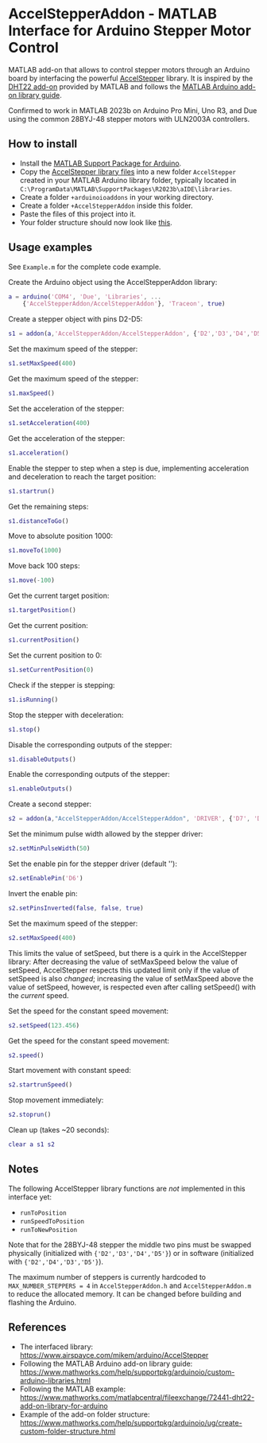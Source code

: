 # AccelStepperAddon - MATLAB Interface for Arduino Stepper Motor Control

MATLAB add-on that allows to control stepper motors through an Arduino board by interfacing the powerful [AccelStepper](https://www.arduino.cc/reference/en/libraries/accelstepper/) library. It is inspired by the [DHT22 add-on](https://mathworks.com/matlabcentral/fileexchange/72441-dht22-add-on-library-for-arduino) provided by MATLAB and follows the [MATLAB Arduino add-on library guide](https://www.mathworks.com/help/supportpkg/arduinoio/custom-arduino-libraries.html).

Confirmed to work in MATLAB 2023b on Arduino Pro Mini, Uno R3, and Due using the common 28BYJ-48 stepper motors with ULN2003A controllers.

## How to install

- Install the [MATLAB Support Package for Arduino](https://www.mathworks.com/hardware-support/arduino-matlab.html).
- Copy the [AccelStepper library files](https://www.arduino.cc/reference/en/libraries/accelstepper/) into a new folder `AccelStepper` created in your MATLAB Arduino library folder, typically located in `C:\ProgramData\MATLAB\SupportPackages\R2023b\aIDE\libraries`.
- Create a folder `+arduinoioaddons` in your working directory.
- Create a folder `+AccelStepperAddon` inside this folder.
- Paste the files of this project into it.
- Your folder structure should now look like [this](https://www.mathworks.com/help/supportpkg/arduinoio/ug/create-custom-folder-structure.html).

## Usage examples
See `Example.m` for the complete code example.

Create the Arduino object using the AccelStepperAddon library:
```Matlab
a = arduino('COM4', 'Due', 'Libraries', ...
    {'AccelStepperAddon/AccelStepperAddon'}, 'Traceon', true)
```

Create a stepper object with pins D2-D5:
```Matlab
s1 = addon(a,'AccelStepperAddon/AccelStepperAddon', {'D2','D3','D4','D5'})
```

Set the maximum speed of the stepper:
```Matlab
s1.setMaxSpeed(400)
```

Get the maximum speed of the stepper:
```Matlab
s1.maxSpeed()
```

Set the acceleration of the stepper:
```Matlab
s1.setAcceleration(400)
```

Get the acceleration of the stepper:
```Matlab
s1.acceleration()
```

Enable the stepper to step when a step is due, implementing acceleration and deceleration to reach the target position:
```Matlab
s1.startrun()
```

Get the remaining steps:
```Matlab
s1.distanceToGo()
```

Move to absolute position 1000:
```Matlab
s1.moveTo(1000)
```

Move back 100 steps:
```Matlab
s1.move(-100)
```

Get the current target position:
```Matlab
s1.targetPosition()
```

Get the current position:
```Matlab
s1.currentPosition()
```

Set the current position to 0:
```Matlab
s1.setCurrentPosition(0)
```

Check if the stepper is stepping:
```Matlab
s1.isRunning()
```

Stop the stepper with deceleration:
```Matlab
s1.stop()
```

Disable the corresponding outputs of the stepper:
```Matlab
s1.disableOutputs()
```

Enable the corresponding outputs of the stepper:
```Matlab
s1.enableOutputs()
```

Create a second stepper:
```Matlab
s2 = addon(a,"AccelStepperAddon/AccelStepperAddon", 'DRIVER', {'D7', 'D8'})
```

Set the minimum pulse width allowed by the stepper driver:
```Matlab
s2.setMinPulseWidth(50)
```

Set the enable pin for the stepper driver (default ''):
```Matlab
s2.setEnablePin('D6')
```

Invert the enable pin:
```Matlab
s2.setPinsInverted(false, false, true)
```

Set the maximum speed of the stepper:
```Matlab
s2.setMaxSpeed(400)
```

This limits the value of setSpeed, but there is a quirk in the AccelStepper library: After decreasing the value of setMaxSpeed below the value of setSpeed, AccelStepper respects this updated limit only if the value of setSpeed is also *changed*; increasing the value of setMaxSpeed above the value of setSpeed, however, is respected even after calling setSpeed() with the *current* speed.

Set the speed for the constant speed movement:
```Matlab
s2.setSpeed(123.456)
```

Get the speed for the constant speed movement:
```Matlab
s2.speed()
```

Start movement with constant speed:
```Matlab
s2.startrunSpeed()
```

Stop movement immediately:
```Matlab
s2.stoprun()
```

Clean up (takes ~20 seconds):
```Matlab
clear a s1 s2
```

## Notes
The following AccelStepper library functions are *not* implemented in this interface yet:

- `runToPosition`
- `runSpeedToPosition`
- `runToNewPosition`

Note that for the 28BYJ-48 stepper the middle two pins must be swapped physically (initialized with `{'D2','D3','D4','D5'}`) or in software (initialized with `{'D2','D4','D3','D5'}`).

The maximum number of steppers is currently hardcoded to `MAX_NUMBER_STEPPERS = 4` in `AccelStepperAddon.h` and `AccelStepperAddon.m` to reduce the allocated memory. It can be changed before building and flashing the Arduino.

## References

- The interfaced library: https://www.airspayce.com/mikem/arduino/AccelStepper  
- Following the MATLAB Arduino add-on library guide: https://www.mathworks.com/help/supportpkg/arduinoio/custom-arduino-libraries.html
- Following the MATLAB example: https://www.mathworks.com/matlabcentral/fileexchange/72441-dht22-add-on-library-for-arduino
- Example of the add-on folder structure: https://www.mathworks.com/help/supportpkg/arduinoio/ug/create-custom-folder-structure.html